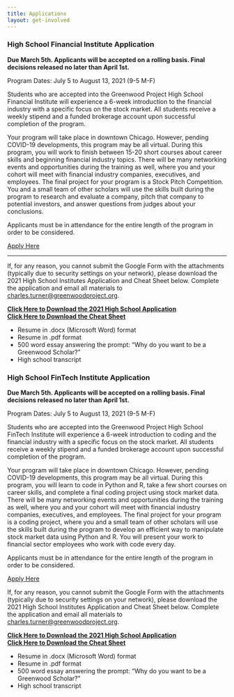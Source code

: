 ```yaml
---
title: Applications
layout: get-involved
---
```


<h3>High School Financial Institute Application</h3>

**Due March 5th. Applicants will be accepted on a rolling basis. Final decisions released no later than April 1st.**

Program Dates: July 5 to August 13, 2021 (9-5 M-F) 

Students who are accepted into the Greenwood Project High School Financial Institute will experience a 6-week introduction to the financial industry with a specific focus on the stock market. All students receive a weekly stipend and a funded brokerage account upon successful completion of the program.

Your program will take place in downtown Chicago. However, pending COVID-19 developments, this program may be all virtual. During this program, you will work to finish between 15-20 short courses about career skills and beginning financial industry topics. There will be many networking events and opportunities during the training as well, where you and your cohort will meet with financial industry companies, executives, and employees. The final project for your program is a Stock Pitch Competition. You and a small team of other scholars will use the skills built during the program to research and evaluate a company, pitch that company to potential investors, and answer questions from judges about your conclusions.

Applicants must be in attendance for the entire length of the program in order to be considered.

<a href="https://docs.google.com/forms/d/e/1FAIpQLScdfmW0yKjLdHHDk0OAw7pj2TiFscZWna7SNjBUj0x1dbAAgw/viewform?usp=sf_link" class="button block center p1 black">Apply Here</a>

<hr/>

If, for any reason, you cannot submit the Google Form with the attachments (typically due to security settings on your network), please download the 2021 High School Institutes Application and Cheat Sheet below. Complete the application and email all materials to [charles.turner@greenwoodproject.org](mailto:charles.turner@greenwoodproject.org).

**[Click Here to Download the 2021 High School Application](/uploads/2021%20High%20School%20Application.xlsx)**<br>
**[Click Here to Download the Cheat Sheet](/uploads/2021%20Greenwood%20Project%20Application%20Cheat%20Sheet.pdf)**<br>

*   Resume in .docx (Microsoft Word) format
*   Resume in .pdf format
*   500 word essay answering the prompt: “Why do you want to be a Greenwood Scholar?”
*   High school transcript

<h3>High School FinTech Institute Application</h3>

**Due March 5th. Applicants will be accepted on a rolling basis. Final decisions released no later than April 1st.**

Program Dates: July 5 to August 13, 2021 (9-5 M-F) 

Students who are accepted into the Greenwood Project High School FinTech Institute will experience a 6-week introduction to coding and the financial industry with a specific focus on the stock market. All students receive a weekly stipend and a funded brokerage account upon successful completion of the program.

Your program will take place in downtown Chicago. However, pending COVID-19 developments, this program may be all virtual. During this program, you will learn to code in Python and R, take a few short courses on career skills, and complete a final coding project using stock market data. There will be many networking events and opportunities during the training as well, where you and your cohort will meet with financial industry companies, executives, and employees. The final project for your program is a coding project, where you and a small team of other scholars will use the skills built during the program to develop an efficient way to manipulate stock market data using Python and R. You will present your work to financial sector employees who work with code every day.

Applicants must be in attendance for the entire length of the program in order to be considered.

<a href="https://docs.google.com/forms/d/e/1FAIpQLSd7UxImSL4l48P-zzfhj_e6JbJB3AVAfY0DoEfn4QnWNDvOew/viewform?usp=sf_link" class="button block center p1 black">Apply Here</a>

If, for any reason, you cannot submit the Google Form with the attachments (typically due to security settings on your network), please download the 2021 High School Institutes Application and Cheat Sheet below. Complete the application and email all materials to [charles.turner@greenwoodproject.org](mailto:charles.turner@greenwoodproject.org).

**[Click Here to Download the 2021 High School Application](/uploads/2021%20High%20School%20Application.xlsx)**<br>
**[Click Here to Download the Cheat Sheet](/uploads/2021%20Greenwood%20Project%20Application%20Cheat%20Sheet.pdf)**<br>

*   Resume in .docx (Microsoft Word) format
*   Resume in .pdf format
*   500 word essay answering the prompt: “Why do you want to be a Greenwood Scholar?”
*   High school transcript
